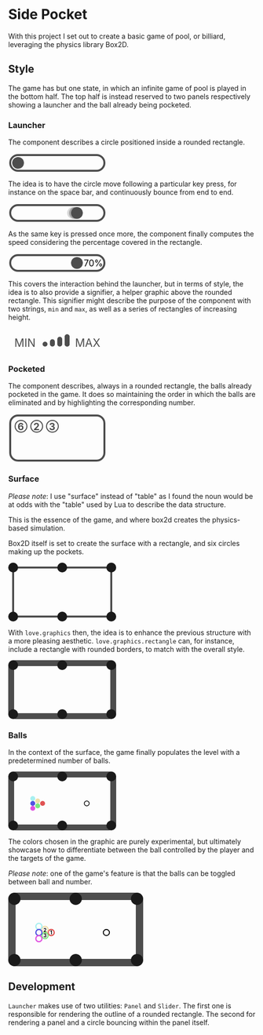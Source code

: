 # Side Pocket

With this project I set out to create a basic game of pool, or billiard, leveraging the physics library Box2D.

## Style

The game has but one state, in which an infinite game of pool is played in the bottom half. The top half is instead reserved to two panels respectively showing a launcher and the ball already being pocketed.

### Launcher

The component describes a circle positioned inside a rounded rectangle.

<svg viewBox="-2 -2 100 20" width="200" height="40">
  <rect rx="8" width="96" height="16" fill="none" stroke="hsl(0, 0%, 30%)" stroke-width="2" />
  <circle fill="hsl(0, 0%, 30%)" cx="8" cy="8" r="6" />
</svg>

The idea is to have the circle move following a particular key press, for instance on the space bar, and continuously bounce from end to end.

<svg viewBox="-2 -2 100 20" width="200" height="40">
  <rect rx="8" width="96" height="16" fill="none" stroke="hsl(0, 0%, 30%)" stroke-width="2" />
  <circle opacity="0.2" fill="hsl(0, 0%, 30%)" cx="64" cy="8" r="6" />
  <circle opacity="0.4" fill="hsl(0, 0%, 30%)" cx="66" cy="8" r="6" />
  <circle fill="hsl(0, 0%, 30%)" cx="68" cy="8" r="6" />
</svg>

As the same key is pressed once more, the component finally computes the speed considering the percentage covered in the rectangle.

<svg viewBox="-2 -2 100 20" width="200" height="40">
  <rect rx="8" width="96" height="16" fill="none" stroke="hsl(0, 0%, 30%)" stroke-width="2" />
  <circle fill="hsl(0, 0%, 30%)" cx="68" cy="8" r="6" />
  <text font-size="9" x="75" y="11.5">70%</text>
</svg>

This covers the interaction behind the launcher, but in terms of style, the idea is to also provide a signifier, a helper graphic above the rounded rectangle. This signifier might describe the purpose of the component with two strings, `min` and `max`, as well as a series of rectangles of increasing height.

<svg viewBox="0 0 80 20" width="200" height="50">
  <g fill="hsl(0, 0%, 30%)">
    <g font-size="9" style="text-transform:uppercase;">
      <text  x="5" y="15">Min</text>
      <text  x="75" y="15" text-anchor="end">Max</text>
    </g>
    <g transform="translate(0 15) scale(1 -1)">
      <rect rx="2" x="28" width="4" height="4" />
      <rect rx="2" x="34" width="4" height="6" />
      <rect rx="2" x="40" width="4" height="8" />
      <rect rx="2" x="46" width="4" height="10" />
      <rect rx="2" x="46" width="4" height="10" />
    </g>
  </g>
</svg>

### Pocketed

The component describes, always in a rounded rectangle, the balls already pocketed in the game. It does so maintaining the order in which the balls are eliminated and by highlighting the corresponding number.

<svg viewBox="-2 -2 100 50" width="200" height="100">
  <g stroke="hsl(0, 0%, 30%)" fill="none" >
    <rect rx="8" width="96" height="46" stroke-width="2" />
    <circle cx="11" cy="11" r="6" />
    <circle cx="27" cy="11" r="6" />
    <circle cx="43" cy="11" r="6" />
  </g>
  <g fill="hsl(0, 0%, 30%)" font-weight="bold">
    <text font-size="10" x="10.75" y="14.75" text-anchor="middle">6</text>
    <text font-size="10" x="26.75" y="14.75" text-anchor="middle">2</text>
    <text font-size="10" x="42.75" y="14.75" text-anchor="middle">3</text>
  </g>
</svg>

### Surface

_Please note_: I use "surface" instead of "table" as I found the noun would be at odds with the "table" used by Lua to describe the data structure.

This is the essence of the game, and where box2d creates the physics-based simulation.

Box2D itself is set to create the surface with a rectangle, and six circles making up the pockets.

<svg viewBox="-5 -5 110 60" width="220" height="120">
  <g stroke="hsl(0, 0%, 30%)" fill="none" >
    <rect width="100" height="50" stroke-width="2" />
  </g>
  <g fill="hsl(0, 0%, 10%)" font-weight="bold">
    <circle cx="0" cy="0" r="5" />
    <circle cx="50" cy="0" r="5" />
    <circle cx="100" cy="0" r="5" />
    <circle cx="0" cy="50" r="5" />
    <circle cx="50" cy="50" r="5" />
    <circle cx="100" cy="50" r="5" />
  </g>
</svg>

With `love.graphics` then, the idea is to enhance the previous structure with a more pleasing aesthetic. `love.graphics.rectangle` can, for instance, include a rectangle with rounded borders, to match with the overall style.

<svg viewBox="-5 -5 110 60" width="220" height="120">
  <g stroke="hsl(0, 0%, 30%)" fill="none" >
    <rect width="100" height="50" stroke-width="2" />
    <rect x="-2.5" y="-2.5" width="105" height="55" stroke-width="5" rx="5" />
  </g>
  <g fill="hsl(0, 0%, 10%)" font-weight="bold">
    <circle cx="0" cy="0" r="5" />
    <circle cx="50" cy="0" r="5" />
    <circle cx="100" cy="0" r="5" />
    <circle cx="0" cy="50" r="5" />
    <circle cx="50" cy="50" r="5" />
    <circle cx="100" cy="50" r="5" />
  </g>
</svg>

### Balls

In the context of the surface, the game finally populates the level with a predetermined number of balls.

<svg viewBox="-5 -5 110 60" width="220" height="120">
  <g stroke="hsl(0, 0%, 30%)" fill="none" >
    <rect width="100" height="50" stroke-width="2" />
    <rect x="-2.5" y="-2.5" width="105" height="55" stroke-width="5" rx="5" />
  </g>
  <g fill="hsl(0, 0%, 10%)" font-weight="bold">
    <circle cx="0" cy="0" r="5" />
    <circle cx="50" cy="0" r="5" />
    <circle cx="100" cy="0" r="5" />
    <circle cx="0" cy="50" r="5" />
    <circle cx="50" cy="50" r="5" />
    <circle cx="100" cy="50" r="5" />
  </g>
  <g>
    <circle stroke="hsl(0, 0%, 0%)" stroke-width="0.75" fill="none" r="2.5" cx="75" cy="27.5"/>
    <circle fill="hsl(0, 70%, 60%)" r="2.5" cx="30" cy="27.5"/>
    <circle fill="hsl(45, 70%, 80%)" r="2.5" cx="25" cy="25"/>
    <circle fill="hsl(120, 70%, 70%)" r="2.5" cx="25" cy="30"/>
    <circle fill="hsl(180, 70%, 80%)" r="2.5" cx="20" cy="22.5"/>
    <circle fill="hsl(240, 70%, 60%)" r="2.5" cx="20" cy="27.5"/>
    <circle fill="hsl(300, 70%, 60%)" r="2.5" cx="20" cy="32.5"/>
  </g>
</svg>

The colors chosen in the graphic are purely experimental, but ultimately showcase how to differentiate between the ball controlled by the player and the targets of the game.

_Please note_: one of the game's feature is that the balls can be toggled between ball and number.

<svg viewBox="-5 -5 110 60" width="275" height="150">
  <g stroke="hsl(0, 0%, 30%)" fill="none" >
    <rect width="100" height="50" stroke-width="2" />
    <rect x="-2.5" y="-2.5" width="105" height="55" stroke-width="5" rx="5" />
  </g>
  <g fill="hsl(0, 0%, 10%)" font-weight="bold">
    <circle cx="0" cy="0" r="5" />
    <circle cx="50" cy="0" r="5" />
    <circle cx="100" cy="0" r="5" />
    <circle cx="0" cy="50" r="5" />
    <circle cx="50" cy="50" r="5" />
    <circle cx="100" cy="50" r="5" />
  </g>
  <g>
    <circle stroke="hsl(0, 0%, 0%)" stroke-width="0.75" fill="none" r="2.5" cx="75" cy="27.5"/>
    <circle stroke="hsl(0, 70%, 60%)" fill="none" r="2.5" cx="30" cy="27.5"/>
    <circle stroke="hsl(45, 70%, 80%)" fill="none" r="2.5" cx="25" cy="25"/>
    <circle stroke="hsl(120, 70%, 70%)" fill="none" r="2.5" cx="25" cy="30"/>
    <circle stroke="hsl(180, 70%, 80%)" fill="none" r="2.5" cx="20" cy="22.5"/>
    <circle stroke="hsl(240, 70%, 60%)" fill="none" r="2.5" cx="20" cy="27.5"/>
    <circle stroke="hsl(300, 70%, 60%)" fill="none" r="2.5" cx="20" cy="32.5"/>
  </g>
  <g font-size="4" font-weight="bold" text-anchor="middle">
    <text x="30" y="29">1</text>
    <text x="25" y="27">2</text>
    <text x="25" y="31.5">3</text>
  </g>
</svg>

## Development

`Launcher` makes use of two utilities: `Panel` and `Slider`. The first one is responsible for rendering the outline of a rounded rectangle. The second for rendering a panel and a circle bouncing within the panel itself.
